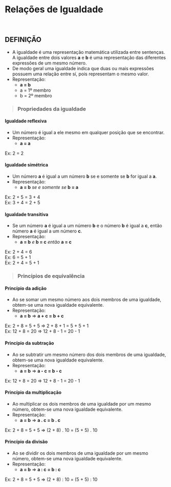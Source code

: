 # Relações de Igualdade

<br>

## DEFINIÇÃO
* A igualdade é uma representação matemática utilizada entre sentenças. A igualdade entre dois valores **a** e **b** é uma representação das diferentes expressões de um mesmo número.
* De modo geral uma igualdade indica que duas ou mais expressões possuem uma relação entre sí, pois representam o mesmo valor.
* Representação:
  - **a = b**
  - a = 1º membro
  - b = 2º membro

> ### Propriedades da igualdade

#### Igualdade reflexiva
* Um número é igual a ele mesmo em qualquer posição que se encontrar.
* Representação:
  - **a = a**

Ex: 2 = 2  

#### Igualdade simétrica
* Um número **a** é igual a um número **b** se e somente se **b** for igual a **a**.
* Representação:
  - **a = b** *se e somente se* **b = a**

Ex: 2 + 5 = 3 + 4  
Ex: 3 + 4 = 2 + 5  

#### Igualdade transitiva
* Se um número **a** é igual a um número **b** e o número **b** é igual a **c**, então número **a** é igual a um número **c**.
* Representação:
  - **a = b** *e* **b = c** *então* **a = c**

Ex: 2 + 4 = 6  
Ex: 6 = 5 + 1  
Ex: 2 + 4 = 5 + 1

> ### Princípios de equivalência

#### Princípio da adição
* Ao se somar um mesmo número aos dois membros de uma igualdade, obtem-se uma nova igualdade equivalente.
* Representação:
  - **a = b** => **a + c = b + c**

Ex: 2 + 8 = 5 + 5 => 2 + 8 + 1 = 5 + 5 + 1  
Ex: 12 + 8 = 20 => 12 + 8 - 1 = 20 - 1

#### Princípio da subtração
* Ao se subtratir um mesmo número dos dois membros de uma igualdade, obtem-se uma nova igualdade equivalente.
* Representação:
  - **a = b** => **a - c = b - c**

Ex: 12 + 8 = 20 => 12 + 8 - 1 = 20 - 1

#### Princípio da multiplicação
* Ao multiplicar os dois membros de uma igualdade por um mesmo número, obtem-se uma nova igualdade equivalente.
* Representação:
  - **a = b** => **a . c = b . c**

Ex: 2 + 8 = 5 + 5 => (2 + 8) . 10 = (5 + 5) . 10  

#### Princípio da divisão
* Ao se dividir os dois membros de uma igualdade por um mesmo número, obtem-se uma nova igualdade equivalente.
* Representação:
  - **a = b** => **a : c = b : c**

Ex: 2 + 8 = 5 + 5 => (2 + 8) : 10 = (5 + 5) : 10  